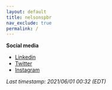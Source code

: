 ```yaml
---
layout: default
title: nelsonspbr
nav_exclude: true
permalink: /
---
```


**Social media**

- <a href="https://www.linkedin.com/in/nelsonspbr" target="_blank">Linkedin</a>
- [Twitter](https://twitter.com/nmimurag)
- [Instagram](https://www.instagram.com/nmimurag)

_Last timestamp: 2021/06/01 00:32 (EDT)_
